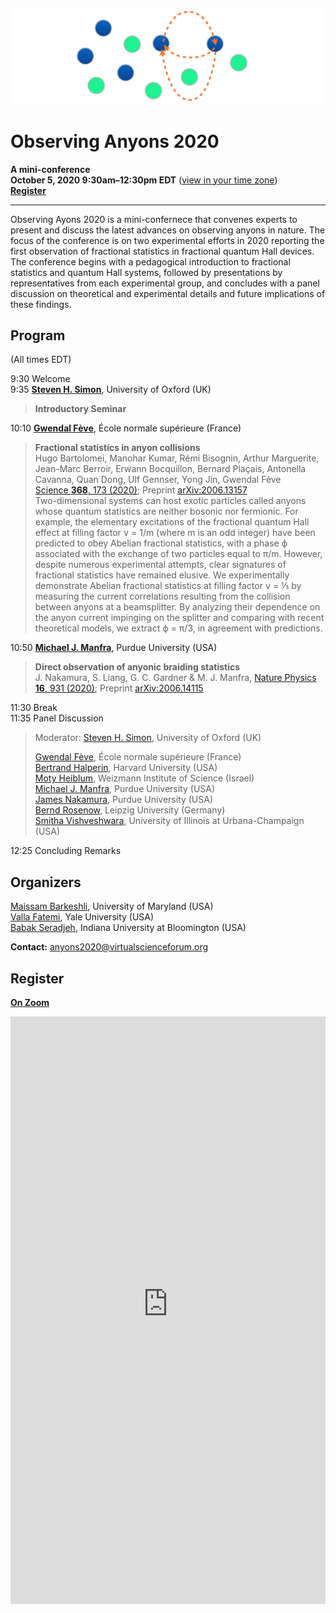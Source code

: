 <!--
<div style="text-align:center;">
  <p style="font-family:baskerville,times new roman; font-size: x-large;">Observing Anyons 2020</p>
  <p style="font-family:arial thin,arial,times new roman; font-size: large;">mini-conference</p>
  <p style="font-weight:bold;">October 5, 2020 9:30am&ndash;12:30pm EDT</p>
  <p style="font-weight:normal;">(<a href="https://everytimezone.com/s/4ab0cea5">view in your time zone</a>)</p>
</div>
-->
![Logo: Braiding](/media/Anyons-scheme_trans.png)
# Observing Anyons 2020
**A mini-conference**<br />
**October 5, 2020 9:30am&ndash;12:30pm EDT** ([view in your time zone](https://everytimezone.com/s/4ab0cea5)) <br />
**[Register](#register)**
<hr />

Observing Ayons 2020 is a mini-confernece that convenes experts to present and discuss the latest advances on observing anyons in nature. 
The focus of the conference is on two experimental efforts in 2020 reporting the first observation of fractional statistics in fractional quantum Hall devices.
The conference begins with a pedagogical introduction to fractional statistics and quantum Hall systems, followed by presentations by representatives from each experimental group, and concludes with a panel discussion on theoretical and experimental details and future implications of these findings.

## Program
(All times EDT)

9:30    Welcome <br />
9:35    [**Steven H. Simon**](https://www-thphys.physics.ox.ac.uk/people/SteveSimon/), University of Oxford (UK) <br />
> **Introductory Seminar**

10:10 [**Gwendal Fève**](http://www.lpa.ens.fr/?-Quantum-optics-with-electrons-&lang=en), École normale supérieure (France) <br />
> **Fractional statistics in anyon collisions** <br />
> Hugo Bartolomei, Manohar Kumar, Rémi Bisognin, Arthur Marguerite, Jean-Marc Berroir, Erwann Bocquillon, Bernard Plaçais, Antonella Cavanna, Quan Dong, Ulf Gennser, Yong Jin, Gwendal Fève <br />
> [Science **368**, 173 (2020)](https://doi.org/10.1126/science.aaz5601); Preprint [arXiv:2006.13157](https://arxiv.org/abs/2006.13157)<br />
> Two-dimensional systems can host exotic particles called anyons whose quantum statistics are neither bosonic nor fermionic. For example, the elementary excitations of the fractional quantum Hall effect at filling factor ν = 1/m (where m is an odd integer) have been predicted to obey Abelian fractional statistics, with a phase ϕ associated with the exchange of two particles equal to π/m. However, despite numerous experimental attempts, clear signatures of fractional statistics have remained elusive. We experimentally demonstrate Abelian fractional statistics at filling factor ν = ⅓ by measuring the current correlations resulting from the collision between anyons at a beamsplitter. By analyzing their dependence on the anyon current impinging on the splitter and comparing with recent theoretical models, we extract ϕ = π/3, in agreement with predictions.<br />


10:50 [**Michael J. Manfra**](https://manfragroup.org/), Purdue University (USA)  
> **Direct observation of anyonic braiding statistics** <br />
> J. Nakamura, S. Liang, G. C. Gardner & M. J. Manfra, [Nature Physics **16**, 931 (2020)](https://doi.org/10.1038/s41567-020-1019-1); Preprint [arXiv:2006.14115](https://arxiv.org/abs/2006.14115)

11:30   Break <br />
11:35   Panel Discussion
> Moderator: [Steven H. Simon](https://www-thphys.physics.ox.ac.uk/people/SteveSimon/), University of Oxford (UK) <br />
>
> [Gwendal Fève](http://www.lpa.ens.fr/?-Quantum-optics-with-electrons-&lang=en), École normale supérieure (France) <br />
> [Bertrand Halperin](https://www.physics.harvard.edu/people/facpages/halperin), Harvard University (USA) <br />
> [Moty Heiblum](https://www.weizmann.ac.il/condmat/heiblum/), Weizmann Institute of Science (Israel) <br />
> [Michael J. Manfra](https://manfragroup.org/), Purdue University (USA) <br />
> [James Nakamura](https://manfragroup.org/james-nakamura/), Purdue University (USA) <br />
> [Bernd Rosenow](https://home.uni-leipzig.de/rosenow/Bernd_Rosenow/Welcome.html), Leipzig University (Germany) <br />
> [Smitha Vishveshwara](https://physics.illinois.edu/people/directory/profile/smivish), University of Illinois at Urbana-Champaign (USA) <br />

12:25 Concluding Remarks

## Organizers

[Maissam Barkeshli](https://umdphysics.umd.edu/people/faculty/current/item/718-maissam.html#biography), University of Maryland (USA) <br />
[Valla Fatemi](https://scholar.google.com/citations?hl=en&user=2FyVH8gAAAAJ), Yale University (USA) <br />
[Babak Seradjeh](https://babaks.pages.iu.edu/), Indiana University at Bloomington (USA)

**Contact:** anyons2020@virtualscienceforum.org

## Register
**[On Zoom](https://virtualscienceforum-org.zoom.us/meeting/register/tJIpd--qrzIqHNZ55BuksI37QtCVhG4yq67a)**

<iframe width="100%" height="940" src="https://virtualscienceforum-org.zoom.us/meeting/register/tJIpd--qrzIqHNZ55BuksI37QtCVhG4yq67a" frameborder="0" marginheight="0" marginwidth="0" style="overflow-x:hidden"></iframe>
